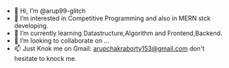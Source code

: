 - 👋 Hi, I’m @arup99-glitch
- 👀 I’m interested in Competitive Programming and also in MERN stck developing.
- 🌱 I’m currently learning Datastructure,Algorithm and Frontend,Backend.
- 💞️ I’m looking to collaborate on ...
- 📫 Just Knok me on Gmail: arupchakraborty153@gmail.com don't hesitate to knock me.


